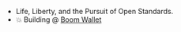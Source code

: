 - Life, Liberty, and the Pursuit of Open Standards.
- 💥 Building @ [Boom Wallet](https://boom.money)

<!--
- 👯 I’m looking to collaborate on ...
- 🤔 I’m looking for help with ...
- 📫 How to reach me: ...
- 😄 Pronouns: ...
- ⚡ Fun fact: ...
-->
